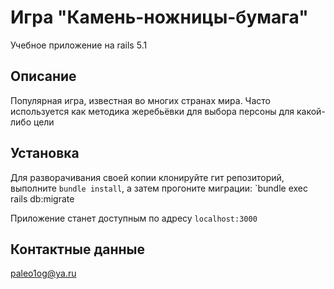 # Игра "Камень-ножницы-бумага"
Учебное приложение на rails 5.1

## Описание

Популярная игра, известная во многих странах мира. Часто используется как методика жеребьёвки для выбора персоны для какой-либо цели

## Установка
Для разворачивания своей копии клонируйте гит репозиторий, выполните `bundle install`, а затем прогоните миграции: `bundle exec rails db:migrate

Приложение станет доступным по адресу `localhost:3000`

## Контактные данные
paleo1og@ya.ru
